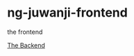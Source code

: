 # ng-juwanji-frontend
the frontend

[The Backend](https://github.com/tonywied17/ng-juwanji-frontend)
